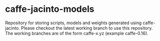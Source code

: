 # caffe-jacinto-models
Repository for storing scripts, models and weights generated using caffe-jacinto. Please checkout the latest working branch to use this repository.
The working branches are of the form caffe-x.yz (example caffe-0.16).

